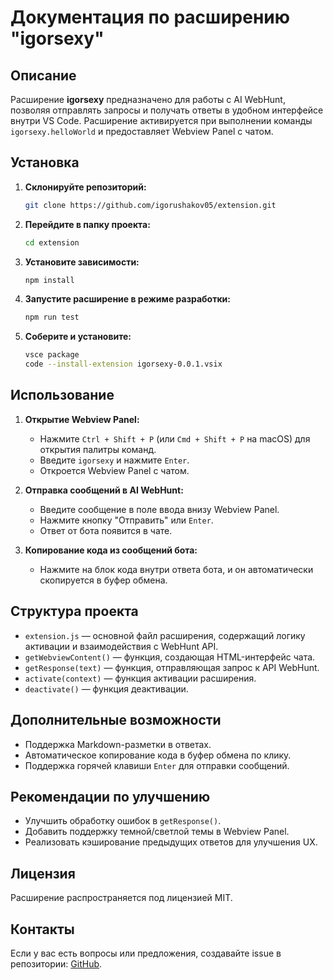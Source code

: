 # Документация по расширению "igorsexy"

## Описание
Расширение **igorsexy** предназначено для работы с AI WebHunt, позволяя отправлять запросы и получать ответы в удобном интерфейсе внутри VS Code. Расширение активируется при выполнении команды `igorsexy.helloWorld` и предоставляет Webview Panel с чатом.

## Установка

1. **Склонируйте репозиторий:**
   ```sh
   git clone https://github.com/igorushakov05/extension.git
   ```
2. **Перейдите в папку проекта:**
   ```sh
   cd extension
   ```
3. **Установите зависимости:**
   ```sh
   npm install
   ```
4. **Запустите расширение в режиме разработки:**
   ```sh
   npm run test
   ```
5. **Соберите и установите:**
   ```sh
   vsce package
   code --install-extension igorsexy-0.0.1.vsix
   ```

## Использование

1. **Открытие Webview Panel:**
   - Нажмите `Ctrl + Shift + P` (или `Cmd + Shift + P` на macOS) для открытия палитры команд.
   - Введите `igorsexy` и нажмите `Enter`.
   - Откроется Webview Panel с чатом.

2. **Отправка сообщений в AI WebHunt:**
   - Введите сообщение в поле ввода внизу Webview Panel.
   - Нажмите кнопку "Отправить" или `Enter`.
   - Ответ от бота появится в чате.

3. **Копирование кода из сообщений бота:**
   - Нажмите на блок кода внутри ответа бота, и он автоматически скопируется в буфер обмена.

## Структура проекта

- `extension.js` — основной файл расширения, содержащий логику активации и взаимодействия с WebHunt API.
- `getWebviewContent()` — функция, создающая HTML-интерфейс чата.
- `getResponse(text)` — функция, отправляющая запрос к API WebHunt.
- `activate(context)` — функция активации расширения.
- `deactivate()` — функция деактивации.

## Дополнительные возможности

- Поддержка Markdown-разметки в ответах.
- Автоматическое копирование кода в буфер обмена по клику.
- Поддержка горячей клавиши `Enter` для отправки сообщений.

## Рекомендации по улучшению

- Улучшить обработку ошибок в `getResponse()`.
- Добавить поддержку темной/светлой темы в Webview Panel.
- Реализовать кэширование предыдущих ответов для улучшения UX.

## Лицензия
Расширение распространяется под лицензией MIT.

## Контакты
Если у вас есть вопросы или предложения, создавайте issue в репозитории: [GitHub](https://github.com/igorushakov05/extension.git).


